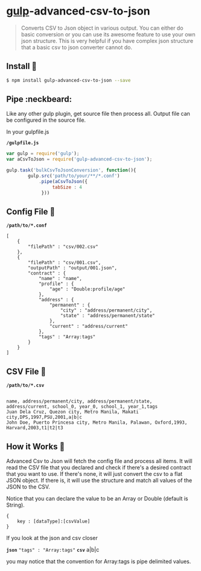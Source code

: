 # [gulp](http://gulpjs.com)-advanced-csv-to-json

>Converts CSV to Json object in various output. You can either do basic conversion or you can use its awesome feature
 to use your own json structure.
> This is very helpful if you have complex json structure that a basic csv to json converter cannot do.

Install :traffic_light:
-------

```bash
$ npm install gulp-advanced-csv-to-json --save
```

## Pipe :neckbeard:

Like any other gulp plugin, get source file then process all. Output file can be configured in the source file.

In your gulpfile.js

**`/gulpfile.js`**


```javascript
var gulp = require('gulp');
var aCsvToJson = require('gulp-advanced-csv-to-json');

gulp.task('bulkCsvToJsonConversion', function(){
        gulp.src('path/to/your/**/*.conf')
            .pipe(aCsvToJson({
                 tabSize : 4
             }))
```

## Config File :page_facing_up:


**`/path/to/*.conf`**


```
[
    {
        "filePath" : "csv/002.csv"
    },
    {
        "filePath" : "csv/001.csv",
        "outputPath" : "output/001.json",
        "contract" : {
            "name" : "name",
            "profile" : {
                "age" : "Double:profile/age"
            },
            "address" : {
                "permanent" : {
                    "city" : "address/permanent/city",
                    "state" : "address/permanent/state"
                },
                "current" : "address/current"
            },
            "tags" : "Array:tags"
        }
    }
]
```

## CSV File :page_facing_up:

**`/path/to/*.csv`**

```

name, address/permanent/city, address/permanent/state, address/current, school_0, year_0, school_1, year_1,tags
Juan Dela Cruz, Quezon city, Metro Manila, Makati city,DPS,1997,PSU,2001,a|b|c
John Doe, Puerto Princesa city, Metro Manila, Palawan, Oxford,1993, Harvard,2003,t1|t2|t3

```

## How it Works :wrench:

Advanced Csv to Json will fetch the config file and process all items. It will read the CSV file that you declared and
check if there's a desired contract that you want to use. If there's none, it will just convert the csv to a flat JSON
object. If there is, it will use the structure and match all values of the JSON to the CSV.

Notice that you can declare the value to be an Array or Double (default is String).

```
{
    key : [dataType]:[csvValue]
}

```

If you look at the json and csv closer

**`json`**
```"tags" : "Array:tags"```
**`csv`**
a|b|c

you may notice that the convention for Array:tags is pipe delimited values.
